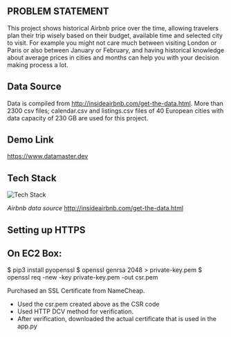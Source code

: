 
## PROBLEM STATEMENT
This project shows historical Airbnb price over the time, allowing travelers plan their trip wisely based on their budget, available time and selected city to visit.
For example you might not care much between visiting London or Paris or also between January or February, and having historical knowledge about average prices in cities and months can help you with your decision making process a lot.

## Data Source
Data is compiled from http://insideairbnb.com/get-the-data.html. More than 2300 csv files; calendar.csv and listings.csv files of 40 European cities  with data capacity of 230 GB are used for this project.

## Demo Link
https://www.datamaster.dev

## Tech Stack
![Tech Stack](https://github.com/tikaj/Best_Deal/blob/master/tech-stack.png)

*Airbnb data source*
http://insideairbnb.com/get-the-data.html

Setting up HTTPS
--- 

On EC2 Box:
---
$ pip3 install pyopenssl
$  openssl genrsa 2048 > private-key.pem
$  openssl req -new -key private-key.pem -out csr.pem

Purchased an SSL Certificate from NameCheap.
   - Used the csr.pem created above as the CSR code
   - Used HTTP DCV method for verification.
   - After verification, downloaded the actual certificate that is used 
     in the app.py 
 